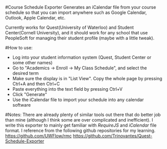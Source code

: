 #Course Schedule Exporter
Generates an iCalendar file from your course schedule so that you can import anywhere such as Google Calendar, Outlook, Apple Calendar, etc.

Currently works for Quest(University of Waterloo) and Student Center(Cornell University), and it should work for any school that use PeopleSoft for managing their student profile (maybe with a little tweak).

#How to use:
- Log into your student information system (Quest, Student Center or some other names)
- Go to "Academics -> Enroll -> My Class Schedule", and select the desired term
- Make sure the display is in "List View". Copy the whole page by pressing Ctrl+A and then Ctrl+C
- Paste everything into the text field by pressing Ctrl+V
- Click "Generate"
- Use the iCalendar file to import your schedule into any calendar software

#Notes:
There are already plenty of similar tools out there that do better job than mine (although I think some are over complicated and inefficient). I write this exporter to mainly get familiar with *RequireJS* and *iCalendar* file format. I reference from the following github repositories for my learning.
https://github.com/UWFlow/rmc
https://github.com/Trinovantes/Quest-Schedule-Exporter
